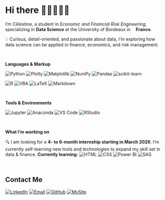 # Hi there 👋🏻👩🏻‍💻

I’m Cêlestine, a student in *Economic and Financial Risk Engineering*, specializing in **Data Science** at the University of Bordeaux in <img src="https://cdn-icons-png.flaticon.com/512/197/197560.png" width="13"/><b>France</b>.

💡 Curious, detail-oriented, and passionate about data, I’m exploring how data science can be applied in finance, economics, and risk management.

&nbsp;&nbsp;

**Languages & Markup**

![Python](https://img.shields.io/badge/Python-3776AB?style=for-the-badge&logo=python&logoColor=white)
![Plotly](https://img.shields.io/badge/Plotly-3F4F75?style=for-the-badge&logo=plotly&logoColor=white)
![Matplotlib](https://img.shields.io/badge/Matplotlib-11557C?style=for-the-badge&logo=matplotlib&logoColor=white)
![NumPy](https://img.shields.io/badge/NumPy-013243?style=for-the-badge&logo=numpy&logoColor=white)
![Pandas](https://img.shields.io/badge/Pandas-150458?style=for-the-badge&logo=pandas&logoColor=white)
![scikit-learn](https://img.shields.io/badge/scikit--learn-F7931E?style=for-the-badge&logo=scikit-learn&logoColor=white)

![R](https://img.shields.io/badge/R-276DC3?style=for-the-badge&logo=r&logoColor=white)
![VBA](https://img.shields.io/badge/VBA-00A300?style=for-the-badge&logo=microsoft-excel&logoColor=white)
![LaTeX](https://img.shields.io/badge/LaTeX-008080?style=for-the-badge&logo=latex&logoColor=white)
![Markdown](https://img.shields.io/badge/Markdown-000000?style=for-the-badge&logo=markdown&logoColor=white)

&nbsp;

**Tools & Environments**

![Jupyter](https://img.shields.io/badge/Jupyter-F37626?style=for-the-badge&logo=jupyter&logoColor=white)
![Anaconda](https://img.shields.io/badge/Anaconda-44A833?style=for-the-badge&logo=anaconda&logoColor=white)
![VS Code](https://img.shields.io/badge/VSCode-007ACC?style=for-the-badge&logo=visual-studio-code&logoColor=white)
![RStudio](https://img.shields.io/badge/RStudio-75AADB?style=for-the-badge&logo=rstudio&logoColor=white)

&nbsp;&nbsp;&nbsp;

**What I’m working on**

🔍 I am looking for a **4- to 6-month internship starting in March 2026**. I’m currently self-learning new tools and technologies to expand my skill set in data & finance.
**Currently learning:**
![HTML](https://img.shields.io/badge/HTML5-E34F26?style=for-the-badge&logo=html5&logoColor=white)
![CSS](https://img.shields.io/badge/CSS3-1572B6?style=for-the-badge&logo=css3&logoColor=white)
![Power BI](https://img.shields.io/badge/PowerBI-F2C811?style=for-the-badge&logo=powerbi&logoColor=black)
![SAS](https://img.shields.io/badge/SAS-0086BE?style=for-the-badge&logo=sas&logoColor=white)

&nbsp;&nbsp;&nbsp;

## Contact Me

[![LinkedIn](https://img.shields.io/badge/LinkedIn-0077B5?style=for-the-badge&logo=linkedin&logoColor=white)]([https://www.linkedin.com/in/your-link-here](https://www.linkedin.com/in/celestine-cstl/))
[![Email](https://img.shields.io/badge/Email-D14836?style=for-the-badge&logo=gmail&logoColor=white)](mailto:celestine.cstl@gmail.com)
[![GitHub](https://img.shields.io/badge/GitHub-100000?style=for-the-badge&logo=github&logoColor=white)](https://github.com/celestine-cstl)
[![MySite](https://img.shields.io/badge/-MySite-blue?style=for-the-badge&logo=linkedin&logoColor=white)](https://celestine-cstl.github.io/webfolio/)

